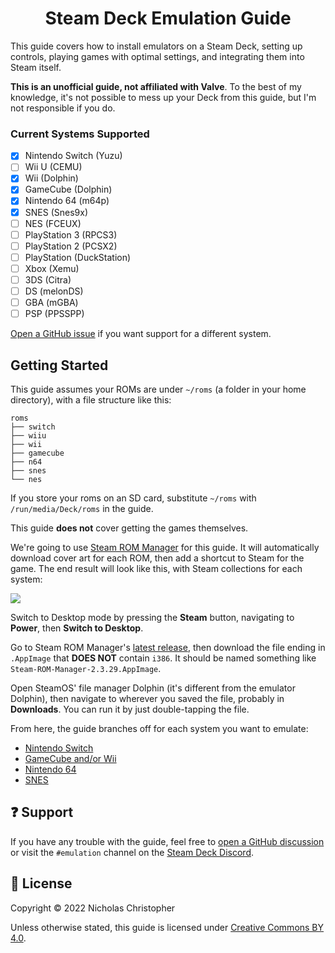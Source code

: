 <h1 align="center">Steam Deck Emulation Guide</h1>

This guide covers how to install emulators on a Steam Deck, setting up controls, playing games with optimal settings, and integrating them into Steam itself.

**This is an unofficial guide, not affiliated with Valve**. To the best of my knowledge, it's not possible to mess up your Deck from this guide, but I'm not responsible if you do.

### Current Systems Supported

-   [x] Nintendo Switch (Yuzu)
-   [ ] Wii U (CEMU)
-   [x] Wii (Dolphin)
-   [x] GameCube (Dolphin)
-   [x] Nintendo 64 (m64p)
-   [x] SNES (Snes9x)
-   [ ] NES (FCEUX)
-   [ ] PlayStation 3 (RPCS3)
-   [ ] PlayStation 2 (PCSX2)
-   [ ] PlayStation (DuckStation)
-   [ ] Xbox (Xemu)
-   [ ] 3DS (Citra)
-   [ ] DS (melonDS)
-   [ ] GBA (mGBA)
-   [ ] PSP (PPSSPP)

[Open a GitHub issue](https://github.com/nchristopher/steamdeck-emulation/issues/new) if you want support for a different system.

## Getting Started

This guide assumes your ROMs are under `~/roms` (a folder in your home directory), with a file structure like this:

```
roms
├── switch
├── wiiu
├── wii
├── gamecube
├── n64
├── snes
└── nes
```

If you store your roms on an SD card, substitute `~/roms` with `/run/media/Deck/roms` in the guide.

This guide **does not** cover getting the games themselves.

We're going to use [Steam ROM Manager](https://steamgriddb.github.io/steam-rom-manager/) for this guide. It will automatically download cover art for each ROM, then add a shortcut to Steam for the game. The end result will look like this, with Steam collections for each system:

![](https://cdn.discordapp.com/attachments/809297772850839552/950265581087637554/unknown.png)

Switch to Desktop mode by pressing the **Steam** button, navigating to **Power**, then **Switch to Desktop**.

Go to Steam ROM Manager's [latest release](https://github.com/SteamGridDB/steam-rom-manager/releases/latest), then download the file ending in `.AppImage` that **DOES NOT** contain `i386`. It should be named something like `Steam-ROM-Manager-2.3.29.AppImage`.

Open SteamOS' file manager Dolphin (it's different from the emulator Dolphin), then navigate to wherever you saved the file, probably in **Downloads**. You can run it by just double-tapping the file.

From here, the guide branches off for each system you want to emulate:

-   [Nintendo Switch](./emulators/yuzu.md)
-   [GameCube and/or Wii](./emulators/dolphin.md)
-   [Nintendo 64](./emulators/m64p.md)
-   [SNES](./emulators/snes9x.md)

## ❓ Support

If you have any trouble with the guide, feel free to [open a GitHub discussion](https://github.com/nchristopher/steamdeck-emulation/discussions/new) or visit the `#emulation` channel on the [Steam Deck Discord](https://discord.gg/myS7JkUtvA).

## 📜 License

Copyright &copy; 2022 Nicholas Christopher

Unless otherwise stated, this guide is licensed under [Creative Commons BY 4.0](https://creativecommons.org/licenses/by/4.0/).
